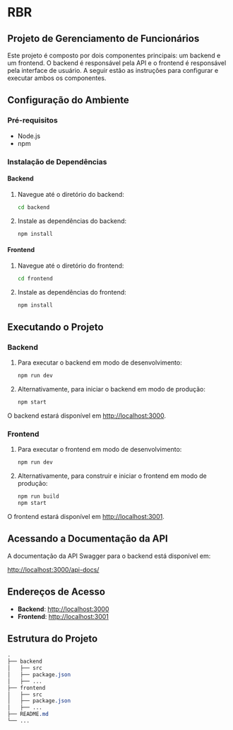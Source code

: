 
# RBR

## Projeto de Gerenciamento de Funcionários

Este projeto é composto por dois componentes principais: um backend e um frontend. O backend é responsável pela API e o frontend é responsável pela interface de usuário. A seguir estão as instruções para configurar e executar ambos os componentes.

## Configuração do Ambiente

### Pré-requisitos

- Node.js
- npm

### Instalação de Dependências

#### Backend

1. Navegue até o diretório do backend:
   ```bash
   cd backend
   ```

2. Instale as dependências do backend:
   ```bash
   npm install
   ```

#### Frontend

1. Navegue até o diretório do frontend:
   ```bash
   cd frontend
   ```

2. Instale as dependências do frontend:
   ```bash
   npm install
   ```

## Executando o Projeto

### Backend

1. Para executar o backend em modo de desenvolvimento:
   ```bash
   npm run dev
   ```

2. Alternativamente, para iniciar o backend em modo de produção:
   ```bash
   npm start
   ```

O backend estará disponível em [http://localhost:3000](http://localhost:3000).

### Frontend

1. Para executar o frontend em modo de desenvolvimento:
   ```bash
   npm run dev
   ```

2. Alternativamente, para construir e iniciar o frontend em modo de produção:
   ```bash
   npm run build
   npm start
   ```

O frontend estará disponível em [http://localhost:3001](http://localhost:3001).

## Acessando a Documentação da API

A documentação da API Swagger para o backend está disponível em:

[http://localhost:3000/api-docs/](http://localhost:3000/api-docs/)

## Endereços de Acesso

- **Backend**: [http://localhost:3000](http://localhost:3000)
- **Frontend**: [http://localhost:3001](http://localhost:3001)

## Estrutura do Projeto

```css
.
├── backend
│   ├── src
│   ├── package.json
│   ├── ...
├── frontend
│   ├── src
│   ├── package.json
│   ├── ...
├── README.md
└── ...
```
